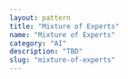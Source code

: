 ```yaml
---
layout: pattern
title: "Mixture of Experts"
name: "Mixture of Experts"
category: "AI"
description: "TBD"
slug: "mixture-of-experts"
---
```

